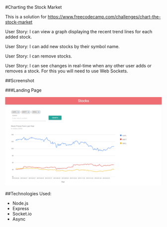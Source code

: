 #Charting the Stock Market

This is a solution for https://www.freecodecamp.com/challenges/chart-the-stock-market

User Story: I can view a graph displaying the recent trend lines for each added stock.

User Story: I can add new stocks by their symbol name.

User Story: I can remove stocks.

User Story: I can see changes in real-time when any other user adds or removes a stock. For this you will need to use Web Sockets.

##Screenshot

###Landing Page

<img src="images/Stock1.PNG">

##Technologies Used:
- Node.js
- Express
- Socket.io
- Async

